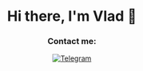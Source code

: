 <div id="header" align="center">
  <h1>Hi there, I'm Vlad 👋 </h1>
  <h3>Contact me:</h3>
</div>
<div id="socials" align="center">
<a href="https://t.me/Spiliv8ler">
  <img alt="Telegram" src="https://img.shields.io/badge/Telegram-%40Spiliv8ler-blue?logo=telegram&style=flat-square">
</a>
</div>

<!--
**VechkanovVV/VechkanovVV** is a ✨ _special_ ✨ repository because its `README.md` (this file) appears on your GitHub profile.

Here are some ideas to get you started:

- 🔭 I’m currently working on ...
- 🌱 I’m currently learning ...
- 👯 I’m looking to collaborate on ...
- 🤔 I’m looking for help with ...
- 💬 Ask me about ...
- 📫 How to reach me: ...
- 😄 Pronouns: ...
- ⚡ Fun fact: ...
-->
